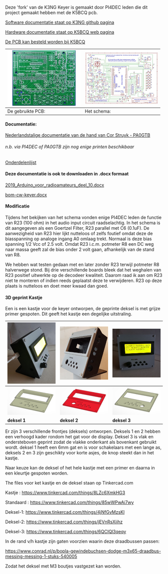 Deze 'fork' van de K3NG Keyer is gemaakt door PI4DEC leden die dit project gemaakt hebben met de K5BCQ pcb.

[Software documentatie staat op K3NG github pagina](https://github.com/k3ng/k3ng_cw_keyer/wiki)

[Hardware documentatie staat op K5BCQ web pagina](https://www.qsl.net/k5bcq/Kits/Keyer.pdf)

[De PCB kan besteld worden bij K5BCQ](https://www.qsl.net/k5bcq/Kits/Kits.html)

[![](../images/pcb-thumbnail.jpeg)](../images/pcb_layout.jpg) |  [![](../images/SchematicTN.jpg)](../images/Schematic.pdf)
------------------------------------------------------- | ----------------------------------------------------
De gebruikte PCB:                                       | Het schema:

#### Documentatie:
[Nederlandstalige documentatie van de hand van Cor Struyk - PA0GTB](PA0GTB_documentatie.md)
###### *n.b. via PI4DEC of PA0GTB zijn nog enige printen beschikbaar*

[Onderdelenlijst](bom_cw_keyer.md)

#### Deze documentatie is ook te downloaden in .docx formaat

[2019_Arduino_voor_radioamateurs_deel_10.docx](2019_Arduino_voor_radioamateurs_deel_10.docx)

[bom-cw-keyer.docx](bom-cw-keyer.docx)

#### Modificatie
Tijdens het bekijken van het schema vonden enige PI4DEC leden de functie van R23 (100 ohm) in het audio input circuit raadselachtig. In het schema is dit aangegeven als een Goertzel Filter, R23 parallel met C6 (0.1uF). De aanwezigheid van R23 hier lijkt nutteloos of zelfs foutief omdat deze de biasspanning op analoge ingang A0 omlaag trekt. Normaal is deze bias spanning 1/2 Vcc of 2.5 volt. Omdat R23 i.c.m. potmeter R8 een DC weg naar massa geeft zal de bias onder 2 volt gaan, afhankelijk van de stand van R8.

We hebben wat testen gedaan met en later zonder R23 terwijl potmeter R8 halverwege stond. Bij drie verschillende boards bleek dat het weghalen van R23 positief uitwerkte op de decodeer kwaliteit. Daarom raad ik aan om R23 niet te monteren of indien reeds geplaatst deze te verwijderen. R23 op deze plaats is nutteloos en doet meer kwaad dan goed.


#### 3D geprint Kastje
Een is een kastje voor de keyer ontworpen, de geprinte deksel is met grijze primer gespoten. Dit geeft het kastje een degelijke uitstraling.

[![](../images/photo-1tn.jpg)](../images/photo-1.jpg) | [![](../images/BoxFinished.jpg)](../images/BoxFinished.jpg) | [![](../images/photo-2tn.jpg)](../images/photo-2.jpg)
------------------ | ---- | -------------------
![](../images/deksel1.jpg) | ![](../images/deksel2.jpg) | ![](../images/deksel3.jpg)
**deksel 1** |  **deksel 2**  |  **deksel 3**


Er zijn 3 verschillende frontjes (deksels)  ontworpen. Deksels 1 en 2 hebben een verhoogd kader rondom het gat voor de display. Deksel 3 is vlak en ondersteboven geprint zodat de vlakke onderkant als bovenkant gebruikt wordt. 
deksel 1 heeft een 6mm gat en is voor schakelaars met een lange as, deksels 2 en 3 zijn geschikty voor korte asjes, de knop steekt dan in het kastje.

Naar keuze kan de deksel of het hele kastje met een primer en daarna in een kleurtje gespoten worden.

The files voor ket kastje en de deksel staan op Tinkercad.com

Kastje  : https://www.tinkercad.com/things/8LZc6XmkHG3

Standaard : https://www.tinkercad.com/things/85wWPwAi7wy

Deksel-1: https://www.tinkercad.com/things/4jNfGvMzsKl

Deksel-2: https://www.tinkercad.com/things/jEVnRsXiihz

Deksel-3: https://www.tinkercad.com/things/6QCIQl3qeqy

In de rand v/h kastje zijn gaten voorzien waarin deze draadbussen passen:

https://www.conrad.nl/p/bopla-gewindebuchsen-dodge-m3x65-draadbus-messing-messing-1-stuks-540005

Zodat het deksel met M3 boutjes vastgezet kan worden.
